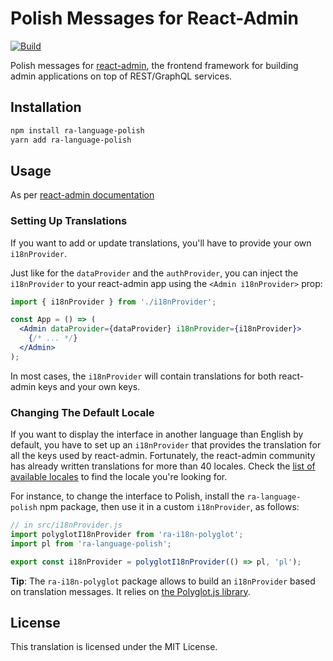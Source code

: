 # Polish Messages for React-Admin

[![Build](https://github.com/pentech-hu/ra-language-polish/actions/workflows/ci.yml/badge.svg)](https://github.com/pentech-hu/ra-language-polish/actions)

Polish messages for [react-admin](https://github.com/marmelab/react-admin), the frontend framework for building admin applications on top of REST/GraphQL services.

## Installation

```sh
npm install ra-language-polish
yarn add ra-language-polish
```

## Usage

As per [react-admin documentation](https://github.com/marmelab/react-admin/blob/93720aef8bd8342106fc0f718525012c30d4ff72/docs/TranslationSetup.md#changing-the-default-locale)

### Setting Up Translations

If you want to add or update translations, you'll have to provide your own `i18nProvider`.

Just like for the `dataProvider` and the `authProvider`, you can inject the `i18nProvider` to your react-admin app using the `<Admin i18nProvider>` prop:

```jsx
import { i18nProvider } from './i18nProvider';

const App = () => (
  <Admin dataProvider={dataProvider} i18nProvider={i18nProvider}>
    {/* ... */}
  </Admin>
);
```

In most cases, the `i18nProvider` will contain translations for both react-admin keys and your own keys.

### Changing The Default Locale

If you want to display the interface in another language than English by default, you have to set up an `i18nProvider` that provides the translation for all the keys used by react-admin. Fortunately, the react-admin community has already written translations for more than 40 locales. Check the [list of available locales](./TranslationLocales.md) to find the locale you're looking for.

For instance, to change the interface to Polish, install the `ra-language-polish` npm package, then use it in a custom `i18nProvider`, as follows:

```jsx
// in src/i18nProvider.js
import polyglotI18nProvider from 'ra-i18n-polyglot';
import pl from 'ra-language-polish';

export const i18nProvider = polyglotI18nProvider(() => pl, 'pl');
```

**Tip**: The `ra-i18n-polyglot` package allows to build an `i18nProvider` based on translation messages. It relies on [the Polyglot.js library](https://airbnb.io/polyglot.js/).

## License

This translation is licensed under the MIT License.
